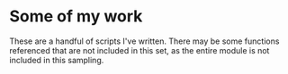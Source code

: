 # Some of my work
These are a handful of scripts I've written. There may be some functions referenced that are not included in this set, as the entire module is not included in this sampling.
